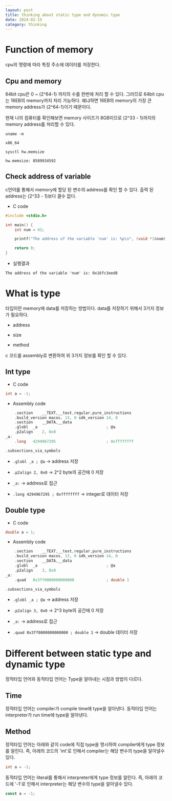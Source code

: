 ```yaml
---
layout: post
title: thinking about static type and dynamic type
date: 2024-02-15
category: thinking
---
```


# Function of memory

cpu의 명령에 따라 특정 주소에 데이터를 저장한다.

## Cpu and memory

64bit cpu은  0 ~ (2^64-1) 까지의 수를 한번에 처리 할 수 있다. 그러므로 64bit cpu는 16EB의 memory까지 처리 가능하다. 왜냐하면 16EB의 memory의 가장 큰 memory address가 (2^64-1)이기 때문이다.

현재 나의 컴퓨터를 확인해보면 memory 사이즈가 8GB이므로 (2^33 - 1)까지의 memory address를 처리할 수 있다.

```shell
uname -m

x86_64
```

```shell
sysctl hw.memsize

hw.memsize: 8589934592
```

## Check address of variable

c언어를 통해서 memory에 할당 된 변수의 address를 확인 할 수 있다. 출력 된 address는 (2^33 - 1)보다 클수 없다.

* C code

```c
#include <stdio.h>

int main() {
    int num = 42;

    printf("The address of the variable 'num' is: %p\n", (void *)&num);

    return 0;
}
```

* 실행결과

```shell
The address of the variable 'num' is: 0x16fc3eed8
```

# What is type

타입이란 memory에 data를 저장하는 방법이다. data를 저장하기 위해서 3가지 정보가 필요하다. 

* address

* size

* method

c 코드를 assembly로 변환하여 위 3가지 정보를 확인 할 수 있다.


## Int type 

* C code

```c
int a = -1;
```

* Assembly code

```c
	.section	__TEXT,__text,regular,pure_instructions
	.build_version macos, 13, 0	sdk_version 14, 0
	.section	__DATA,__data
	.globl	_a                              ; @a
	.p2align	2, 0x0
_a:
	.long	4294967295                      ; 0xffffffff

.subsections_via_symbols
```

* `.globl _a ; @a` -> address 저장

* `.p2align 2, 0x0` -> 2^2 byte의 공간에 0 저장

* `_a:` -> address로 접근

* `.long 4294967295 ; 0xffffffff` -> integer로 데이터 저장

## Double type

* C code

```c
double a = 1;
```

* Assembly code

```c
	.section	__TEXT,__text,regular,pure_instructions
	.build_version macos, 13, 0	sdk_version 14, 0
	.section	__DATA,__data
	.globl	_a                              ; @a
	.p2align	3, 0x0
_a:
	.quad	0x3ff0000000000000              ; double 1

.subsections_via_symbols
```

* `.globl _a ; @a` -> address 저장

* `.p2align 3, 0x0` -> 2^3 byte의 공간에 0 저장

* `_a:` -> address로 접근

* `.quad 0x3ff0000000000000 ; double 1` -> double 데이터 저장

# Different between static type and dynamic type

정적타입 언어와 동적타입 언어는 Type을 알아내는 시점과 방법이 다르다.

## Time

정적타입 언어는 compiler가 compile time에 type을 알아낸다. 동적타입 언어는 interpreter가 run time에 type을 알아낸다.

## Method

정적타입 언어는 아래와 같이 code에 직접 type을 명시하여 compiler에게 type 정보를 알린다. 즉, 아래의 코드의 'int'로 인해서 compiler는 해당 변수의 type을 알아낼수 있다.

```c
int a = -1;
```

동적타입 언어는 literal를 통해서 interpreter에게 type 정보를 알린다. 즉, 아래의 코드에 '-1'로 인해서 interpreter는 해당 변수의 type을 알아낼수 있다.

```javascript
const a = -1;
```
